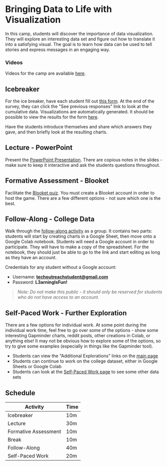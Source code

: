 # Bringing Data to Life with Visualization
In this camp, students will discover the importance of data visualization. They will explore an interesting data set and figure out how to translate it into a satisfying visual. The goal is to learn how data can be used to tell stories and express messages in an engaging way.

### Videos
Videos for the camp are available [here](https://app.sharebase.com/#/folder/1616572/share/3-hdMlsXpWUhpIBnJWtUEavRdfnjA).

## Icebreaker
For the ice breaker, have each student fill out [this form](https://forms.gle/fFeYSmrVp61zgYiu6). At the end of the survey, they can click the "See previous responses" link to look at the cumulative data. Visualizations are automatically generated. It should be possible to view the results for the form [here](https://docs.google.com/forms/d/e/1FAIpQLSfgtmEYkNfC3nqGP8EhKnZz7tszR7qG_s3EZKNiuPHK8uByyA/viewanalytics).

Have the students introduce themselves and share which answers they gave, and then briefly look at the resulting charts.

## Lecture - PowerPoint
Present the [PowerPoint Presentation](DataVisualization.pptx). There are copious notes in the slides - make sure to keep it interactive and ask the students questions throughout.

## Formative Assessment - Blooket
Facilitate the [Blooket quiz](https://dashboard.blooket.com/set/625d949bde94f480c5f84db3). You must create a Blooket account in order to host the game. There are a few different options - not sure which one is the best.

## Follow-Along - College Data
Walk through the [follow-along activity](FollowAlong.md) as a group. It contains two parts: students will start by creating charts in a Google Sheet, then move onto a Google Colab notebook. Students will need a Google account in order to participate. They will have to make a copy of the spreadsheet. For the notebook, they should just be able to go to the link and start editing as long as they have an account.

Credentials for any student without a Google account:

- Username: **techoutreachstudent@gmail.com**
- Password: **L3arningIsFun!**

>_Note: Do not make this public - it should only be reserved for students who do not have access to an account._

## Self-Paced Work - Further Exploration
There are a few options for individual work. At some point during the individual work time, feel free to go over some of the options - show some interesting Gapminder charts, reddit posts, other creations in Colab, or anything else! It may not be obvious how to explore some of the options, so try to give some examples (especially in things like the Gapminder tool).

- Students can view the "Additional Explorations" links on the [main page](StudentDesc.md)
- Students can continue to work on the college dataset, either in Google Sheets or Google Colab
- Students can look at the [Self-Paced Work page](SelfPacedWork.md) to see some other data sets

## Schedule

| Activity | Time |
|-|-|
| Icebreaker | 10m |
| Lecture | 30m |
| Formative Assessment | 10m |
| Break | 10m |
| Follow-Along | 40m |
| Self-Paced Work | 20m |